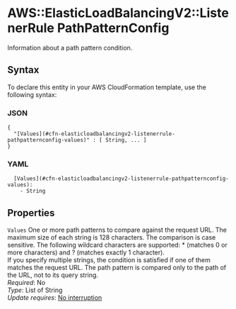 # AWS::ElasticLoadBalancingV2::ListenerRule PathPatternConfig<a name="aws-properties-elasticloadbalancingv2-listenerrule-pathpatternconfig"></a>

Information about a path pattern condition\.

## Syntax<a name="aws-properties-elasticloadbalancingv2-listenerrule-pathpatternconfig-syntax"></a>

To declare this entity in your AWS CloudFormation template, use the following syntax:

### JSON<a name="aws-properties-elasticloadbalancingv2-listenerrule-pathpatternconfig-syntax.json"></a>

```
{
  "[Values](#cfn-elasticloadbalancingv2-listenerrule-pathpatternconfig-values)" : [ String, ... ]
}
```

### YAML<a name="aws-properties-elasticloadbalancingv2-listenerrule-pathpatternconfig-syntax.yaml"></a>

```
  [Values](#cfn-elasticloadbalancingv2-listenerrule-pathpatternconfig-values): 
    - String
```

## Properties<a name="aws-properties-elasticloadbalancingv2-listenerrule-pathpatternconfig-properties"></a>

`Values`  <a name="cfn-elasticloadbalancingv2-listenerrule-pathpatternconfig-values"></a>
One or more path patterns to compare against the request URL\. The maximum size of each string is 128 characters\. The comparison is case sensitive\. The following wildcard characters are supported: \* \(matches 0 or more characters\) and ? \(matches exactly 1 character\)\.  
If you specify multiple strings, the condition is satisfied if one of them matches the request URL\. The path pattern is compared only to the path of the URL, not to its query string\.  
*Required*: No  
*Type*: List of String  
*Update requires*: [No interruption](https://docs.aws.amazon.com/AWSCloudFormation/latest/UserGuide/using-cfn-updating-stacks-update-behaviors.html#update-no-interrupt)